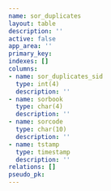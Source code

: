```yaml
---
name: sor_duplicates
layout: table
description: ''
active: false
app_area: ''
primary_key: 
indexes: []
columns:
- name: sor_duplicates_sid
  type: int(4)
  description: ''
- name: sorbook
  type: char(4)
  description: ''
- name: sorcode
  type: char(10)
  description: ''
- name: tstamp
  type: timestamp
  description: ''
relations: []
pseudo_pk: 
---
```


